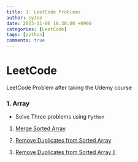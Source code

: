 ```yaml
---
title: 1. LeetCode Problems
author: syJoe
date: 2023-11-06 18:30:00 +0900
categories: [LeetCode]
tags: [python]
comments: true  
---
```


# LeetCode
LeetCode Problem after taking the Udemy course

### 1. **Array**

- Solve Three problems using `Python`

1. [Merge Sorted Array](https://leetcode.com/problems/merge-sorted-array/description/?envType=study-plan-v2&envId=top-interview-150)

2. [Remove Duplicates from Sorted Array](https://leetcode.com/problems/remove-duplicates-from-sorted-array/?envType=study-plan-v2&envId=top-interview-150)

3. [Remove Duplicates from Sorted Array II](https://leetcode.com/problems/remove-duplicates-from-sorted-array-ii/?envType=study-plan-v2&envId=top-interview-150)
